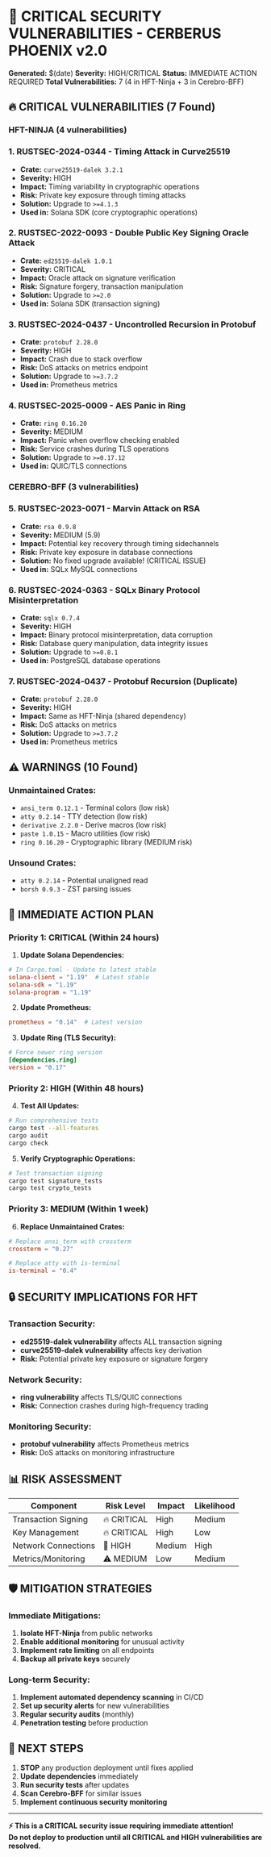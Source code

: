 # 🚨 CRITICAL SECURITY VULNERABILITIES - CERBERUS PHOENIX v2.0

**Generated:** $(date)
**Severity:** HIGH/CRITICAL
**Status:** IMMEDIATE ACTION REQUIRED
**Total Vulnerabilities:** 7 (4 in HFT-Ninja + 3 in Cerebro-BFF)

## 🔥 **CRITICAL VULNERABILITIES (7 Found)**

### **HFT-NINJA (4 vulnerabilities)**

### 1. **RUSTSEC-2024-0344** - Timing Attack in Curve25519
- **Crate:** `curve25519-dalek 3.2.1`
- **Severity:** HIGH
- **Impact:** Timing variability in cryptographic operations
- **Risk:** Private key exposure through timing attacks
- **Solution:** Upgrade to `>=4.1.3`
- **Used in:** Solana SDK (core cryptographic operations)

### 2. **RUSTSEC-2022-0093** - Double Public Key Signing Oracle Attack
- **Crate:** `ed25519-dalek 1.0.1`
- **Severity:** CRITICAL
- **Impact:** Oracle attack on signature verification
- **Risk:** Signature forgery, transaction manipulation
- **Solution:** Upgrade to `>=2.0`
- **Used in:** Solana SDK (transaction signing)

### 3. **RUSTSEC-2024-0437** - Uncontrolled Recursion in Protobuf
- **Crate:** `protobuf 2.28.0`
- **Severity:** HIGH
- **Impact:** Crash due to stack overflow
- **Risk:** DoS attacks on metrics endpoint
- **Solution:** Upgrade to `>=3.7.2`
- **Used in:** Prometheus metrics

### 4. **RUSTSEC-2025-0009** - AES Panic in Ring
- **Crate:** `ring 0.16.20`
- **Severity:** MEDIUM
- **Impact:** Panic when overflow checking enabled
- **Risk:** Service crashes during TLS operations
- **Solution:** Upgrade to `>=0.17.12`
- **Used in:** QUIC/TLS connections

### **CEREBRO-BFF (3 vulnerabilities)**

### 5. **RUSTSEC-2023-0071** - Marvin Attack on RSA
- **Crate:** `rsa 0.9.8`
- **Severity:** MEDIUM (5.9)
- **Impact:** Potential key recovery through timing sidechannels
- **Risk:** Private key exposure in database connections
- **Solution:** No fixed upgrade available! (CRITICAL ISSUE)
- **Used in:** SQLx MySQL connections

### 6. **RUSTSEC-2024-0363** - SQLx Binary Protocol Misinterpretation
- **Crate:** `sqlx 0.7.4`
- **Severity:** HIGH
- **Impact:** Binary protocol misinterpretation, data corruption
- **Risk:** Database query manipulation, data integrity issues
- **Solution:** Upgrade to `>=0.8.1`
- **Used in:** PostgreSQL database operations

### 7. **RUSTSEC-2024-0437** - Protobuf Recursion (Duplicate)
- **Crate:** `protobuf 2.28.0`
- **Severity:** HIGH
- **Impact:** Same as HFT-Ninja (shared dependency)
- **Risk:** DoS attacks on metrics
- **Solution:** Upgrade to `>=3.7.2`
- **Used in:** Prometheus metrics

## ⚠️ **WARNINGS (10 Found)**

### Unmaintained Crates:
- `ansi_term 0.12.1` - Terminal colors (low risk)
- `atty 0.2.14` - TTY detection (low risk)
- `derivative 2.2.0` - Derive macros (low risk)
- `paste 1.0.15` - Macro utilities (low risk)
- `ring 0.16.20` - Cryptographic library (MEDIUM risk)

### Unsound Crates:
- `atty 0.2.14` - Potential unaligned read
- `borsh 0.9.3` - ZST parsing issues

## 🎯 **IMMEDIATE ACTION PLAN**

### **Priority 1: CRITICAL (Within 24 hours)**

1. **Update Solana Dependencies:**
```toml
# In Cargo.toml - Update to latest stable
solana-client = "1.19"  # Latest stable
solana-sdk = "1.19"
solana-program = "1.19"
```

2. **Update Prometheus:**
```toml
prometheus = "0.14"  # Latest version
```

3. **Update Ring (TLS Security):**
```toml
# Force newer ring version
[dependencies.ring]
version = "0.17"
```

### **Priority 2: HIGH (Within 48 hours)**

4. **Test All Updates:**
```bash
# Run comprehensive tests
cargo test --all-features
cargo audit
cargo check
```

5. **Verify Cryptographic Operations:**
```bash
# Test transaction signing
cargo test signature_tests
cargo test crypto_tests
```

### **Priority 3: MEDIUM (Within 1 week)**

6. **Replace Unmaintained Crates:**
```toml
# Replace ansi_term with crossterm
crossterm = "0.27"

# Replace atty with is-terminal
is-terminal = "0.4"
```

## 🔒 **SECURITY IMPLICATIONS FOR HFT**

### **Transaction Security:**
- **ed25519-dalek vulnerability** affects ALL transaction signing
- **curve25519-dalek vulnerability** affects key derivation
- **Risk:** Potential private key exposure or signature forgery

### **Network Security:**
- **ring vulnerability** affects TLS/QUIC connections
- **Risk:** Connection crashes during high-frequency trading

### **Monitoring Security:**
- **protobuf vulnerability** affects Prometheus metrics
- **Risk:** DoS attacks on monitoring infrastructure

## 📊 **RISK ASSESSMENT**

| Component | Risk Level | Impact | Likelihood |
|-----------|------------|---------|------------|
| Transaction Signing | 🔥 CRITICAL | High | Medium |
| Key Management | 🔥 CRITICAL | High | Low |
| Network Connections | 🚨 HIGH | Medium | High |
| Metrics/Monitoring | ⚠️ MEDIUM | Low | Medium |

## 🛡️ **MITIGATION STRATEGIES**

### **Immediate Mitigations:**
1. **Isolate HFT-Ninja** from public networks
2. **Enable additional monitoring** for unusual activity
3. **Implement rate limiting** on all endpoints
4. **Backup all private keys** securely

### **Long-term Security:**
1. **Implement automated dependency scanning** in CI/CD
2. **Set up security alerts** for new vulnerabilities
3. **Regular security audits** (monthly)
4. **Penetration testing** before production

## 🚀 **NEXT STEPS**

1. **STOP** any production deployment until fixes applied
2. **Update dependencies** immediately
3. **Run security tests** after updates
4. **Scan Cerebro-BFF** for similar issues
5. **Implement continuous security monitoring**

---

**⚡ This is a CRITICAL security issue requiring immediate attention!**  
**Do not deploy to production until all CRITICAL and HIGH vulnerabilities are resolved.**
